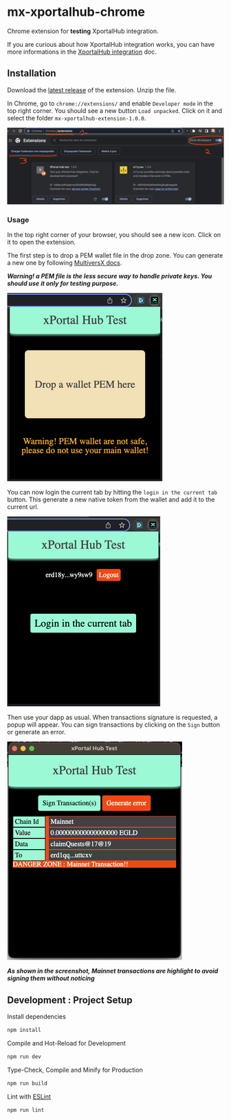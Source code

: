 # mx-xportalhub-chrome

Chrome extension for **testing** XportalHub integration.

If you are curious about how XportalHub integration works, you can have more informations in the [XportalHub integration](docs/XPortalHub-integration.md) doc.

## Installation

Download the [latest release](https://github.com/stephaneLeroy/mx-xportalhub-chrome/releases/download/v1.0.0/mx-xportalhub-extension-1.0.0.zip) of the extension.
Unzip the file.

In Chrome, go to `chrome://extensions/` and enable `Developer mode` in the top right corner. You should see a new button `Load unpacked`. Click on it and select the folder `mx-xportalhub-extension-1.0.0`.

![Load unpacked](docs/chrome_installation.png)

### Usage

In the top right corner of your browser, you should see a new icon. Click on it to open the extension.

The first step is to drop a PEM wallet file in the drop zone. You can generate a new one by following [MultiversX docs](https://docs.multiversx.com/sdk-and-tools/sdk-py/deriving-the-wallet-pem-file).

***Warning! a PEM file is the less secure way to handle private keys. You should use it only for testing purpose.***

![Drop wallet](docs/usage_drop-wallet.png)

You can now login the current tab by hitting the `login in the current tab` button. This generate a new native token from the wallet and add it to the current url.

![Login tab](docs/usage_login.png)

Then use your dapp as usual. When transactions signature is requested, a popup will appear. You can sign transactions by clicking on the `Sign` button or generate an error.

![Sign transactions](docs/usage_sign_or_error.png)

***As shown in the screenshot, Mainnet transactions are highlight to avoid signing them without noticing***

## Development : Project Setup

Install dependencies
```sh
npm install
```

Compile and Hot-Reload for Development
```sh
npm run dev
```

Type-Check, Compile and Minify for Production
```sh
npm run build
```

Lint with [ESLint](https://eslint.org/)
```sh
npm run lint
```
